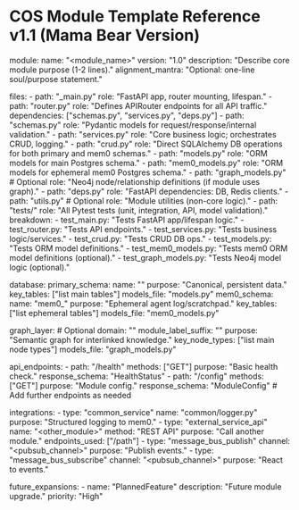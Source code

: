 # COS Module Template Reference v1.1 (Mama Bear Version)

module:
  name: "<module_name>"
  version: "1.0"
  description: "Describe core module purpose (1-2 lines)."
  alignment_mantra: "Optional: one-line soul/purpose statement."

  files:
    - path: "<module>_main.py"
      role: "FastAPI app, router mounting, lifespan."
    - path: "router.py"
      role: "Defines APIRouter endpoints for all API traffic."
      dependencies: ["schemas.py", "services.py", "deps.py"]
    - path: "schemas.py"
      role: "Pydantic models for request/response/internal validation."
    - path: "services.py"
      role: "Core business logic; orchestrates CRUD, logging."
    - path: "crud.py"
      role: "Direct SQLAlchemy DB operations for both primary and mem0 schemas."
    - path: "models.py"
      role: "ORM models for main Postgres schema."
    - path: "mem0_models.py"
      role: "ORM models for ephemeral mem0 Postgres schema."
    - path: "graph_models.py" # Optional
      role: "Neo4j node/relationship definitions (if module uses graph)."
    - path: "deps.py"
      role: "FastAPI dependencies: DB, Redis clients."
    - path: "utils.py" # Optional
      role: "Module utilities (non-core logic)."
    - path: "tests/"
      role: "All Pytest tests (unit, integration, API, model validation)."
      breakdown:
        - test_main.py: "Tests FastAPI app/lifespan logic."
        - test_router.py: "Tests API endpoints."
        - test_services.py: "Tests business logic/services."
        - test_crud.py: "Tests CRUD DB ops."
        - test_models.py: "Tests ORM model definitions."
        - test_mem0_models.py: "Tests mem0 ORM model definitions (optional)."
        - test_graph_models.py: "Tests Neo4j model logic (optional)."

  database:
    primary_schema:
      name: "<module>"
      purpose: "Canonical, persistent data."
      key_tables: ["list main tables"]
      models_file: "models.py"
    mem0_schema:
      name: "mem0_<module>"
      purpose: "Ephemeral agent log/scratchpad."
      key_tables: ["list ephemeral tables"]
      models_file: "mem0_models.py"

  graph_layer: # Optional
    domain: "<domain>"
    module_label_suffix: "<module>"
    purpose: "Semantic graph for interlinked knowledge."
    key_node_types: ["list main node types"]
    models_file: "graph_models.py"

  api_endpoints:
    - path: "/health"
      methods: ["GET"]
      purpose: "Basic health check."
      response_schema: "HealthStatus"
    - path: "/config"
      methods: ["GET"]
      purpose: "Module config."
      response_schema: "ModuleConfig"
    # Add further endpoints as needed

  integrations:
    - type: "common_service"
      name: "common/logger.py"
      purpose: "Structured logging to mem0."
    - type: "external_service_api"
      name: "<other_module>"
      method: "REST API"
      purpose: "Call another module."
      endpoints_used: ["/path"]
    - type: "message_bus_publish"
      channel: "<pubsub_channel>"
      purpose: "Publish events."
    - type: "message_bus_subscribe"
      channel: "<pubsub_channel>"
      purpose: "React to events."

  future_expansions:
    - name: "PlannedFeature"
      description: "Future module upgrade."
      priority: "High"
